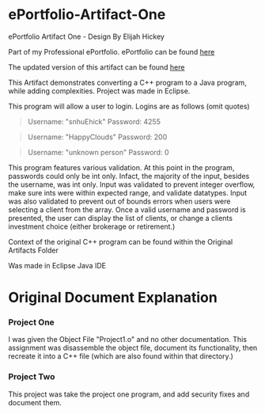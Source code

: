 # ePortfolio-Artifact-One
ePortfolio Artifact One - Design
By Elijah Hickey

Part of my Professional ePortfolio.
ePortfolio can be found [here](https://ehickey96.github.io/)

The updated version of this artifact can be found [here](https://github.com/ehickey96/ePortfolio-Artifact-Three)

This Artifact demonstrates converting a C++ program to a Java program, while adding complexities. 
Project was made in Eclipse. 

This program will allow a user to login. Logins are as follows (omit quotes)
> Username: "snhuEhick" Password: 4255

> Username: "HappyClouds" Password: 200

> Username: "unknown person" Password: 0

This program features various validation. At this point in the program, passwords could only be int only. Infact, the majority of the input, besides the username, was int only. Input was validated to prevent integer overflow, make sure ints were within expected range, and validate datatypes. Input was also validated to prevent out of bounds errors when users were selecting a client from the array. Once a valid username and password is presented, the user can display the list of clients, or change a clients investment choice (either brokerage or retirement.)

Context of the original C++ program can be found within the Original Artifacts Folder

Was made in Eclipse Java IDE

# Original Document Explanation

### Project One
I was given the Object File "Project1.o" and no other documentation. This assignment was disassemble the object file, document its functionality, then recreate it into a C++ file (which are also found within that directory.)

### Project Two
This project was take the project one program, and add security fixes and document them. 
